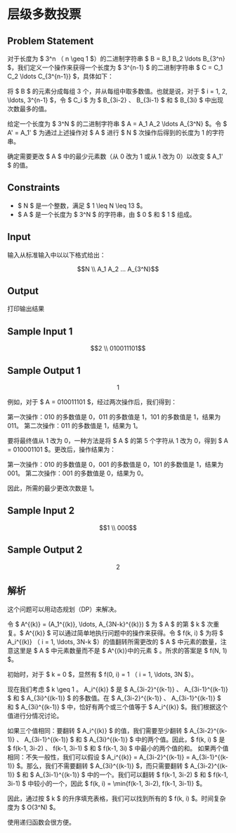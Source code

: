 # 层级多数投票

## Problem Statement
对于长度为 $ 3^n $（$ n \geq 1 $）的二进制字符串 $ B = B_1 B_2 \ldots B_{3^n} $，我们定义一个操作来获得一个长度为 $ 3^{n-1} $ 的二进制字符串 $ C = C_1 C_2 \ldots C_{3^{n-1}} $，具体如下：

将 $ B $ 的元素分成每组 3 个，并从每组中取多数值。也就是说，对于 $ i = 1, 2, \ldots, 3^{n-1} $，令 $ C_i $ 为 $ B_{3i-2} $、$ B_{3i-1} $ 和 $ B_{3i} $ 中出现次数最多的值。

给定一个长度为 $ 3^N $ 的二进制字符串 $ A = A_1 A_2 \ldots A_{3^N} $。令 $ A' = A_1' $ 为通过上述操作对 $ A $ 进行 $ N $ 次操作后得到的长度为 1 的字符串。

确定需要更改 $ A $ 中的最少元素数（从 0 改为 1 或从 1 改为 0）以改变 $ A_1' $ 的值。

## Constraints
- $ N $ 是一个整数，满足 $ 1 \leq N \leq 13 $。
- $ A $ 是一个长度为 $ 3^N $ 的字符串，由 $ 0 $ 和 $ 1 $ 组成。

## Input
输入从标准输入中以以下格式给出：
```math
N \\
A_1 A_2 … A_{3^N}
```

## Output
打印输出结果

## Sample Input 1
```math
2 \\
010011101
```

## Sample Output 1
```math
1
```

例如，对于 $ A = 010011101 $，经过两次操作后，我们得到：

第一次操作：010 的多数值是 0，011 的多数值是 1，101 的多数值是 1，结果为 011。
第二次操作：011 的多数值是 1，结果为 1。

要将最终值从 1 改为 0，一种方法是将 $ A $ 的第 5 个字符从 1 改为 0，得到 $ A = 010001101 $。更改后，操作结果为：

第一次操作：010 的多数值是 0，001 的多数值是 0，101 的多数值是 1，结果为 001。
第二次操作：001 的多数值是 0，结果为 0。

因此，所需的最少更改次数是 1。

## Sample Input 2
```math
1 \\
000
```

## Sample Output 2
```math
2
```

## 解析
这个问题可以用动态规划（DP）来解决。

令 $ A^{(k)} = (A_1^{(k)}, \ldots, A_{3N-k}^{(k)}) $ 为 $ A $ 的第 $ k $ 次重复。$ A^{(k)} $ 可以通过简单地执行问题中的操作来获得。令 $ f(k, i) $ 为将 $ A_i^{(k)} $（$ i = 1, \ldots, 3N-k $）的值翻转所需更改的 $ A $ 中元素的数量，注意这里是 $ A $ 中元素数量而不是 $ A^{(k)}中的元素 $ 。所求的答案是 $ f(N, 1) $。

初始时，对于 $ k = 0 $，显然有 $ f(0, i) = 1 $（$ i = 1, \ldots, 3N $）。

现在我们考虑 $ k \geq 1 $。$ A_i^{(k)} $ 是 $ A_{3i-2}^{(k-1)} $、$ A_{3i-1}^{(k-1)} $ 和 $ A_{3i}^{(k-1)} $ 的多数值。在 $ A_{3i-2}^{(k-1)} $、$ A_{3i-1}^{(k-1)} $ 和 $ A_{3i}^{(k-1)} $ 中，恰好有两个或三个值等于 $ A_i^{(k)} $。我们根据这个值进行分情况讨论。

如果三个值相同：要翻转 $ A_i^{(k)} $ 的值，我们需要至少翻转 $ A_{3i-2}^{(k-1)} $、$ A_{3i-1}^{(k-1)} $ 和 $ A_{3i}^{(k-1)} $ 中的两个值。因此，$ f(k, i) $ 是 $ f(k-1, 3i-2) $、$ f(k-1, 3i-1) $ 和 $ f(k-1, 3i) $ 中最小的两个值的和。
如果两个值相同：不失一般性，我们可以假设 $ A_i^{(k)} = A_{3i-2}^{(k-1)} = A_{3i-1}^{(k-1)} $。那么，我们不需要翻转 $ A_{3i}^{(k-1)} $，而只需要翻转 $ A_{3i-2}^{(k-1)} $ 和 $ A_{3i-1}^{(k-1)} $ 中的一个。我们可以翻转 $ f(k-1, 3i-2) $ 和 $ f(k-1, 3i-1) $ 中较小的一个，因此 $ f(k, i) = \min\{f(k-1, 3i-2), f(k-1, 3i-1)\} $。

因此，通过按 $ k $ 的升序填充表格，我们可以找到所有的 $ f(k, i) $。时间复杂度为 $ O(3^N) $。

使用递归函数会很方便。

